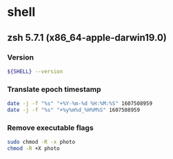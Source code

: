 # shell

## zsh 5.7.1 (x86_64-apple-darwin19.0)

### Version

```sh
${SHELL} --version
```

### Translate epoch timestamp

```bash
date -j -f "%s" "+%Y-%m-%d %H:%M:%S" 1607508959
date -j -f "%s" "+%y%m%d_%H%M%S" 1607508959
```

### Remove executable flags

```bash
sudo chmod -R -x photo
chmod -R +X photo
```
